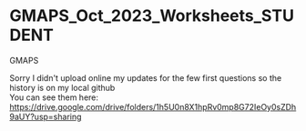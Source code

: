 # GMAPS_Oct_2023_Worksheets_STUDENT
GMAPS

Sorry I didn't upload online my updates for the few first questions so the history is on my local github  
You can see them here: https://drive.google.com/drive/folders/1h5U0n8X1hpRv0mp8G72IeOy0sZDh9aUY?usp=sharing
